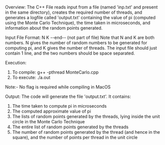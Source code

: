 Overview:
The C++ File reads input from a file (named 'inp.txt' and present in the same directory), creates the required number of threads, and 
generates a logfile called 'output.txt' containing the value of pi (computed using the Monte Carlo Technique), the time taken in microseconds, and information about
the random points generated.


Input File Format:
N K
--end-- (not part of file)
Note that N and K are both numbers. N gives the number of random numbers to be generated for computing pi,
and K gives the number of threads. The input file should just contain 1 line, and the two numbers should be space separated.


Execution:
1) To compile: g++ -pthread MonteCarlo.cpp
2) To execute: ./a.out

Note:- No flag is required while compiling in MacOS


Output:
The code will generate the file 'output.txt'. It contains:
1) The time taken to compute pi in microseconds
2) The computed approximate value of pi
3) The lists of random points generated by the threads, lying inside the unit circle in the Monte Carlo Technique
4) The entire list of random points generated by the threads
5) The number of random points generated by the thread (and hence in the square), and the number of points per thread in the unit circle